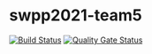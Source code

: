 # swpp2021-team5
[![Build
           Status](https://travis-ci.com/swsnu/swpp2021-team5.svg?branch=main)](https://travis-ci.com/swsnu/swpp2021-team5)
[![Quality Gate
           Status](https://sonarcloud.io/api/project_badges/measure?project=swsnu_swpp2021-team5&metric=alert_status)](https://sonarcloud.io/dashboard?id=swsnu_swpp2021-team5)
